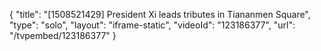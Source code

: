 {
    "title": "[1508521429] President Xi leads tributes in Tiananmen Square",
    "type": "solo",
    "layout": "iframe-static",
    "videoId": "123186377",
    "url": "\/tvpembed\/123186377"
}